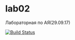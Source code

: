 # lab02
Лабораторная по АЯ(29.09.17)


[![Build Status](https://travis-ci.org/Fr0ggyz/lab01.svg?branch=master)](https://travis-ci.org/Fr0ggyz/lab01)

